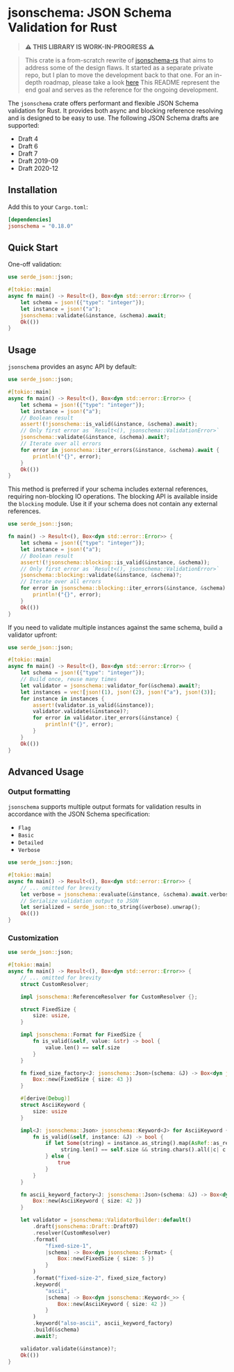 # jsonschema: JSON Schema Validation for Rust

> **⚠️ THIS LIBRARY IS WORK-IN-PROGRESS ⚠️**

> This crate is a from-scratch rewrite of [jsonschema-rs](https://github.com/Stranger6667/jsonschema-rs) that aims to address some of the design flaws.
> It started as a separate private repo, but I plan to move the development back to that one.
> For an in-depth roadmap, please take a look [here](https://github.com/Stranger6667/jsonschema/issues/1)
> This README represent the end goal and serves as the reference for the ongoing development.

The `jsonschema` crate offers performant and flexible JSON Schema validation for Rust.
It provides both async and blocking reference resolving and is designed to be easy to use.
The following JSON Schema drafts are supported:

- Draft 4
- Draft 6
- Draft 7
- Draft 2019-09
- Draft 2020-12

## Installation

Add this to your `Cargo.toml`:

```toml
[dependencies]
jsonschema = "0.18.0"
```

## Quick Start

One-off validation:

```rust
use serde_json::json;

#[tokio::main]
async fn main() -> Result<(), Box<dyn std::error::Error>> {
    let schema = json!({"type": "integer"});
    let instance = json!("a");
    jsonschema::validate(&instance, &schema).await;
    Ok(())
}
```

## Usage

`jsonschema` provides an async API by default:

```rust
use serde_json::json;

#[tokio::main]
async fn main() -> Result<(), Box<dyn std::error::Error>> {
    let schema = json!({"type": "integer"});
    let instance = json!("a");
    // Boolean result
    assert!(!jsonschema::is_valid(&instance, &schema).await);
    // Only first error as `Result<(), jsonschema::ValidationError>`
    jsonschema::validate(&instance, &schema).await?;
    // Iterate over all errors
    for error in jsonschema::iter_errors(&instance, &schema).await {
        println!("{}", error);
    }
    Ok(())
}
```

This method is preferred if your schema includes external references, requiring non-blocking IO operations.
The blocking API is available inside the `blocking` module. Use it if your schema does not contain any external references.

```rust
use serde_json::json;

fn main() -> Result<(), Box<dyn std::error::Error>> {
    let schema = json!({"type": "integer"});
    let instance = json!("a");
    // Boolean result
    assert!(!jsonschema::blocking::is_valid(&instance, &schema));
    // Only first error as `Result<(), jsonschema::ValidationError>`
    jsonschema::blocking::validate(&instance, &schema)?;
    // Iterate over all errors
    for error in jsonschema::blocking::iter_errors(&instance, &schema) {
        println!("{}", error);
    }
    Ok(())
}
```

If you need to validate multiple instances against the same schema, build a validator upfront:

```rust
use serde_json::json;

#[tokio::main]
async fn main() -> Result<(), Box<dyn std::error::Error>> {
    let schema = json!({"type": "integer"});
    // Build once, reuse many times
    let validator = jsonschema::validator_for(&schema).await?;
    let instances = vec![json!(1), json!(2), json!("a"), json!(3)];
    for instance in instances {
        assert!(validator.is_valid(&instance));
        validator.validate(&instance)?;
        for error in validator.iter_errors(&instance) {
            println!("{}", error);
        }
    }
    Ok(())
}
```

## Advanced Usage

### Output formatting

`jsonschema` supports multiple output formats for validation results in accordance with the JSON Schema specification:

- `Flag`
- `Basic`
- `Detailed`
- `Verbose`

```rust
use serde_json::json;

#[tokio::main]
async fn main() -> Result<(), Box<dyn std::error::Error>> {
    // ... omitted for brevity
    let verbose = jsonschema::evaluate(&instance, &schema).await.verbose();
    // Serialize validation output to JSON
    let serialized = serde_json::to_string(&verbose).unwrap();
    Ok(())
}
```

### Customization

```rust
use serde_json::json;

#[tokio::main]
async fn main() -> Result<(), Box<dyn std::error::Error>> {
    // ... omitted for brevity
    struct CustomResolver;

    impl jsonschema::ReferenceResolver for CustomResolver {};

    struct FixedSize {
        size: usize,
    }

    impl jsonschema::Format for FixedSize {
        fn is_valid(&self, value: &str) -> bool {
            value.len() == self.size
        }
    }

    fn fixed_size_factory<J: jsonschema::Json>(schema: &J) -> Box<dyn jsonschema::Format> {
        Box::new(FixedSize { size: 43 })
    }

    #[derive(Debug)]
    struct AsciiKeyword {
        size: usize
    }

    impl<J: jsonschema::Json> jsonschema::Keyword<J> for AsciiKeyword {
        fn is_valid(&self, instance: &J) -> bool {
            if let Some(string) = instance.as_string().map(AsRef::as_ref) {
                 string.len() == self.size && string.chars().all(|c| c.is_ascii())
            } else {
                true
            }
        }
    }

    fn ascii_keyword_factory<J: jsonschema::Json>(schema: &J) -> Box<dyn jsonschema::Keyword<J>> {
        Box::new(AsciiKeyword { size: 42 })
    }

    let validator = jsonschema::ValidatorBuilder::default()
        .draft(jsonschema::Draft::Draft07)
        .resolver(CustomResolver)
        .format(
            "fixed-size-1",
            |schema| -> Box<dyn jsonschema::Format> {
                Box::new(FixedSize { size: 5 })
            }
        )
        .format("fixed-size-2", fixed_size_factory)
        .keyword(
            "ascii",
            |schema| -> Box<dyn jsonschema::Keyword<_>> {
                Box::new(AsciiKeyword { size: 42 })
            }
        )
        .keyword("also-ascii", ascii_keyword_factory)
        .build(&schema)
        .await?;

    validator.validate(&instance)?;
    Ok(())
}
```
